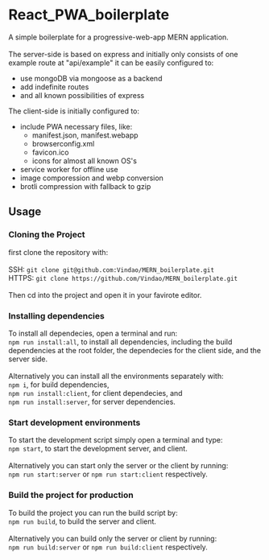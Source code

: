 # React_PWA_boilerplate

A simple boilerplate for a progressive-web-app MERN application. <br/>
<br/>
The server-side is based on express and initially only consists of one example route at "api/example"
it can be easily configured to:<br/>

- use mongoDB via mongoose as a backend
- add indefinite routes
- and all known possibilities of express

The client-side is initially configured to:<br/>

- include PWA necessary files, like:
  - manifest.json, manifest.webapp
  - browserconfig.xml
  - favicon.ico
  - icons for almost all known OS's
- service worker for offline use
- image comporession and webp conversion
- brotli compression with fallback to gzip

## Usage

<h3> Cloning the Project </h3>
first clone the repository with:<br/>
<br/>
SSH: <code>git clone git@github.com:Vindao/MERN_boilerplate.git</code><br/>
HTTPS: <code>git clone https://github.com/Vindao/MERN_boilerplate.git</code><br/>
<br/>
Then cd into the project and open it in your favirote editor.<br/>
<h3>Installing dependencies</h3>
To install all dependecies, open a terminal and run:<br/>
<code>npm run install:all</code>, to install all dependencies, including the build dependencies at the root folder, the dependecies for the client side, and the server side.<br/>
<br/>
Alternatively you can install all the environments separately with:<br/>
<code>npm i</code>, for build dependencies,<br/>
<code>npm run install:client</code>, for client dependecies, and<br/>
<code>npm run install:server</code>, for server dependencies.<br/>
<h3>Start development environments</h3>
To start the development script simply open a terminal and type:<br/>
<code>npm start</code>, to start the development server, and client.<br/>
<br/>
Alternatively you can start only the server or the client by running:<br/>
<code>npm run start:server</code> or <code>npm run start:client</code> respectively.<br/>
<h3>Build the project for production</h3>
To build the project you can run the build script by:<br/>
<code>npm run build</code>, to build the server and client.<br/>
<br/>
Alternatively you can build only the server or client by running:<br/>
<code>npm run build:server</code> or <code>npm run build:client</code> respectively.
